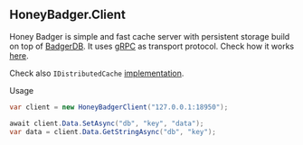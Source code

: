 ## HoneyBadger.Client
Honey Badger is simple and fast cache server with persistent storage build on top of [BadgerDB](https://github.com/dgraph-io/badger). It uses [gRPC](https://grpc.io/) as transport protocol.
Check how it works [here](https://github.com/meeron/honey-badger).

Check also `IDistributedCache` [implementation](https://www.nuget.org/packages/HoneyBadger.Client.Caching).

Usage
```csharp
var client = new HoneyBadgerClient("127.0.0.1:18950");

await client.Data.SetAsync("db", "key", "data");
var data = client.Data.GetStringAsync("db", "key");
```
